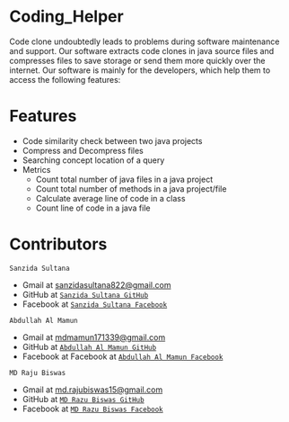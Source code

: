# Coding_Helper
Code clone undoubtedly leads to problems during software maintenance and support. Our software extracts code clones in java source files and compresses files to save storage or send them more quickly over the internet. Our software is mainly for the developers, which help them to access the following features:

# Features
- Code similarity check between two java projects
- Compress and Decompress files
- Searching concept location of a query
- Metrics
  - Count total number of java files in a java project
  - Count total number of methods in a java project/file
  - Calculate average line of code in a class
  - Count line of code in a java file
# Contributors
```
Sanzida Sultana
```
  - Gmail at sanzidasultana822@gmail.com
  - GitHub at [`Sanzida Sultana GitHub`](https://github.com/sanzida822)
  - Facebook at [`Sanzida Sultana Facebook`](https://www.facebook.com/sanzida.nitu.353)
```
Abdullah Al Mamun
```
- Gmail at mdmamun171339@gmail.com
- GitHub at [`Abdullah Al Mamun GitHub`](https://github.com/Mamun1999)
- Facebook at  Facebook at [`Abdullah Al Mamun Facebook`](https://www.facebook.com/profile.php?id=100042903110252)
```
MD Raju Biswas
```
- Gmail at md.rajubiswas15@gmail.com
- GitHub at [`MD Razu Biswas GitHub`](https://github.com/raju-2514)
- Facebook at [`MD Razu Biswas Facebook`](https://www.facebook.com/rb.josef)
